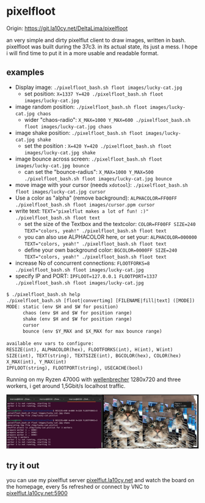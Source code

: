 # pixelfloot

Origin: https://git.la10cy.net/DeltaLima/pixelfloot

an very simple and dirty pixelflut client to draw images, written in bash.
pixelfloot was built during the 37c3. in its actual state, its just a mess. I hope i will find time to put it in a more usable and readable format. 

## examples

- Display image: `./pixelfloot_bash.sh floot images/lucky-cat.jpg`
  - set position: `X=1337 Y=420 ./pixelfloot_bash.sh floot images/lucky-cat.jpg`
- image random position: `./pixelfloot_bash.sh floot images/lucky-cat.jpg chaos`
  - wider "chaos-radio": `X_MAX=1000 Y_MAX=600 ./pixelfloot_bash.sh floot images/lucky-cat.jpg chaos`
- image shake position: `./pixelfloot_bash.sh floot images/lucky-cat.jpg shake`
  - set the position  : `X=420 Y=420 ./pixelfloot_bash.sh floot images/lucky-cat.jpg shake`
- image bounce across screen: `./pixelfloot_bash.sh floot images/lucky-cat.jpg bounce`
  - can set the "bounce-radius": `X_MAX=1000 Y_MAX=500 ./pixelfloot_bash.sh floot images/lucky-cat.jpg bounce`
- move image with your cursor (needs `xdotool`): `./pixelfloot_bash.sh floot images/lucky-cat.jpg cursor`
- Use a color as "alpha" (remove background): `ALPHACOLOR=FF00FF ./pixelfloot_bash.sh floot images/cursor.ppm cursor`
- write text: `TEXT="pixelflut makes a lot of fun! :)" ./pixelfloot_bash.sh floot text`
  - set the size of the Textbox and the textcolor: `COLOR=FF00FF SIZE=240 TEXT="colors, yeah!" ./pixelfloot_bash.sh floot text`
  - you can also use ALPHACOLOR here, or set your: `ALPHACOLOR=000000 TEXT="colors, yeah!" ./pixelfloot_bash.sh floot text`
  - define your own background color: `BGCOLOR=0000FF SIZE=240 TEXT="colors, yeah!" ./pixelfloot_bash.sh floot text`
- increase No of concurrent connections: `FLOOTFORKS=8 ./pixelfloot_bash.sh floot images/lucky-cat.jpg`
- specify IP and PORT: `IPFLOOT=127.0.0.1 FLOOTPORT=1337 ./pixelfloot_bash.sh floot images/lucky-cat.jpg`

```shell
$ ./pixelfloot_bash.sh help
./pixelfloot_bash.sh [floot|convertimg] [FILENAME|fill|text] ([MODE])
MODE: static (env $H and $W for position)
      chaos (env $H and $W for position range)
      shake (env $H and $W for position range)
      cursor
      bounce (env $Y_MAX and $X_MAX for max bounce range)

available env vars to configure:
RESIZE(int), ALPHACOLOR(hex), FLOOTFORKS(int), H(int), W(int)
SIZE(int), TEXT(string), TEXTSIZE(int), BGCOLOR(hex), COLOR(hex)
X_MAX(int), Y_MAX(int)
IPFLOOT(string), FLOOTPORT(string), USECACHE(bool)
```

Running on my Ryzen 4700G with [wellenbrecher](https://github.com/bits0rcerer/wellenbrecher) 1280x720 and three workers,
i get around 1,5Gbit/s localhost traffic.

![pixelfloot screenshot](demo/screenshot_pixelfloot.png)

## try it out

you can use my pixelflut server [pixelflut.la10cy.net](http://pixelflut.la10cy.net) and watch the board on the homepage, every 5s refreshed or connect by VNC to [pixelflut.la10cy.net:5900](vnc://pixelflut.la10cy.net:5900)
